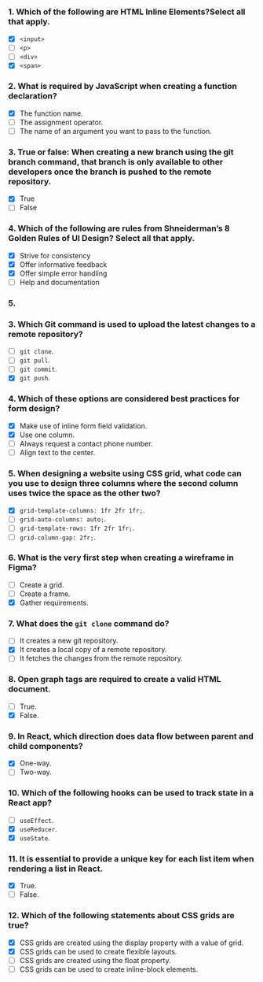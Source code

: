 ### 1. Which of the following are HTML Inline Elements?Select all that apply.

- [x] `<input>`
- [ ] `<p>`
- [ ] `<div>`
- [x] `<span>`

### 2. What is required by JavaScript when creating a function declaration?

- [x] The function name.
- [ ] The assignment operator.
- [ ] The name of an argument you want to pass to the function.

### 3. True or false: When creating a new branch using the git branch command, that branch is only available to other developers once the branch is pushed to the remote repository.

- [x] True
- [ ] False

### 4. Which of the following are rules from Shneiderman’s 8 Golden Rules of UI Design? Select all that apply. 

- [x] Strive for consistency
- [x] Offer informative feedback 
- [x] Offer simple error handling
- [ ] Help and documentation

### 5.  
### 3. Which Git command is used to upload the latest changes to a remote repository?

- [ ] `git clone`.
- [ ] `git pull`.
- [ ] `git commit`.
- [x] `git push`.

### 4. Which of these options are considered best practices for form design?

- [x] Make use of inline form field validation.
- [x] Use one column.
- [ ] Always request a contact phone number.
- [ ] Align text to the center.

### 5. When designing a website using CSS grid, what code can you use to design three columns where the second column uses twice the space as the other two?

- [x] `grid-template-columns: 1fr 2fr 1fr;`.
- [ ] `grid-auto-columns: auto;`.
- [ ] `grid-template-rows: 1fr 2fr 1fr;`.
- [ ] `grid-column-gap: 2fr;`.

### 6. What is the very first step when creating a wireframe in Figma?

- [ ] Create a grid.
- [ ] Create a frame.
- [x] Gather requirements.

### 7. What does the `git clone` command do?

- [ ] It creates a new git repository.
- [x] It creates a local copy of a remote repository.
- [ ] It fetches the changes from the remote repository.

### 8. Open graph tags are required to create a valid HTML document.

- [ ] True.
- [x] False.

### 9. In React, which direction does data flow between parent and child components?

- [x] One-way.
- [ ] Two-way.

### 10. Which of the following hooks can be used to track state in a React app?

- [ ] `useEffect`.
- [x] `useReducer`.
- [x] `useState`.

### 11. It is essential to provide a unique key for each list item when rendering a list in React.

- [x] True.
- [ ] False.

### 12. Which of the following statements about CSS grids are true?

- [x] CSS grids are created using the display property with a value of grid.
- [x] CSS grids can be used to create flexible layouts.
- [ ] CSS grids are created using the float property.
- [ ] CSS grids can be used to create inline-block elements.
